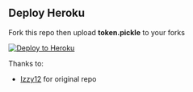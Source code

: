 ## Deploy Heroku

Fork this repo then upload **token.pickle** to your forks

<p align=""><a href="https://heroku.com/deploy?template=https://github.com/harrykxd/python-aria-mirror-bot/tree/master"> <img src="https://camo.githubusercontent.com/83b0e95b38892b49184e07ad572c94c8038323fb/68747470733a2f2f7777772e6865726f6b7563646e2e636f6d2f6465706c6f792f627574746f6e2e737667" alt="Deploy to Heroku" /></a></p>

Thanks to:
- [Izzy12](https://github.com/lzzy12/) for original repo
